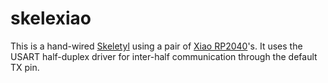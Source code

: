 # skelexiao

This is a hand-wired [Skeletyl](https://github.com/Bastardkb/Skeletyl) using a pair of
[Xiao RP2040](https://wiki.seeedstudio.com/XIAO-RP2040/)'s. It uses the USART half-duplex driver
for inter-half communication through the default TX pin.
